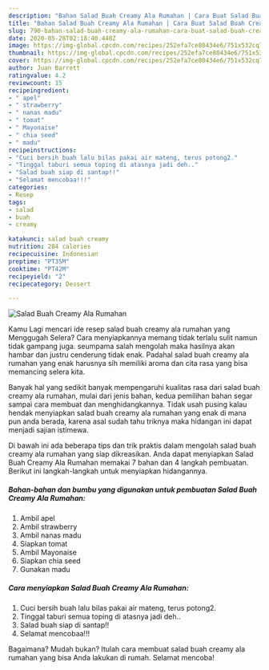 ```yaml
---
description: "Bahan Salad Buah Creamy Ala Rumahan | Cara Buat Salad Buah Creamy Ala Rumahan Yang Menggugah Selera"
title: "Bahan Salad Buah Creamy Ala Rumahan | Cara Buat Salad Buah Creamy Ala Rumahan Yang Menggugah Selera"
slug: 790-bahan-salad-buah-creamy-ala-rumahan-cara-buat-salad-buah-creamy-ala-rumahan-yang-menggugah-selera
date: 2020-05-28T02:18:40.440Z
image: https://img-global.cpcdn.com/recipes/252efa7ce80434e6/751x532cq70/salad-buah-creamy-ala-rumahan-foto-resep-utama.jpg
thumbnail: https://img-global.cpcdn.com/recipes/252efa7ce80434e6/751x532cq70/salad-buah-creamy-ala-rumahan-foto-resep-utama.jpg
cover: https://img-global.cpcdn.com/recipes/252efa7ce80434e6/751x532cq70/salad-buah-creamy-ala-rumahan-foto-resep-utama.jpg
author: Juan Barrett
ratingvalue: 4.2
reviewcount: 15
recipeingredient:
- " apel"
- " strawberry"
- " nanas madu"
- " tomat"
- " Mayonaise"
- " chia seed"
- " madu"
recipeinstructions:
- "Cuci bersih buah lalu bilas pakai air mateng, terus potong2."
- "Tinggal taburi semua toping di atasnya jadi deh.."
- "Salad buah siap di santap!!"
- "Selamat mencobaa!!!"
categories:
- Resep
tags:
- salad
- buah
- creamy

katakunci: salad buah creamy 
nutrition: 284 calories
recipecuisine: Indonesian
preptime: "PT35M"
cooktime: "PT42M"
recipeyield: "2"
recipecategory: Dessert

---
```



![Salad Buah Creamy Ala Rumahan](https://img-global.cpcdn.com/recipes/252efa7ce80434e6/751x532cq70/salad-buah-creamy-ala-rumahan-foto-resep-utama.jpg)

Kamu Lagi mencari ide resep salad buah creamy ala rumahan yang Menggugah Selera? Cara menyiapkannya memang tidak terlalu sulit namun tidak gampang juga. seumpama salah mengolah maka hasilnya akan hambar dan justru cenderung tidak enak. Padahal salad buah creamy ala rumahan yang enak harusnya sih memiliki aroma dan cita rasa yang bisa memancing selera kita.



Banyak hal yang sedikit banyak mempengaruhi kualitas rasa dari salad buah creamy ala rumahan, mulai dari jenis bahan, kedua pemilihan bahan segar sampai cara membuat dan menghidangkannya. Tidak usah pusing kalau hendak menyiapkan salad buah creamy ala rumahan yang enak di mana pun anda berada, karena asal sudah tahu triknya maka hidangan ini dapat menjadi sajian istimewa.


Di bawah ini ada beberapa tips dan trik praktis dalam mengolah salad buah creamy ala rumahan yang siap dikreasikan. Anda dapat menyiapkan Salad Buah Creamy Ala Rumahan memakai 7 bahan dan 4 langkah pembuatan. Berikut ini langkah-langkah untuk menyiapkan hidangannya.

<!--inarticleads1-->

##### Bahan-bahan dan bumbu yang digunakan untuk pembuatan Salad Buah Creamy Ala Rumahan:

1. Ambil  apel
1. Ambil  strawberry
1. Ambil  nanas madu
1. Siapkan  tomat
1. Ambil  Mayonaise
1. Siapkan  chia seed
1. Gunakan  madu




<!--inarticleads2-->

##### Cara menyiapkan Salad Buah Creamy Ala Rumahan:

1. Cuci bersih buah lalu bilas pakai air mateng, terus potong2.
1. Tinggal taburi semua toping di atasnya jadi deh..
1. Salad buah siap di santap!!
1. Selamat mencobaa!!!




Bagaimana? Mudah bukan? Itulah cara membuat salad buah creamy ala rumahan yang bisa Anda lakukan di rumah. Selamat mencoba!
